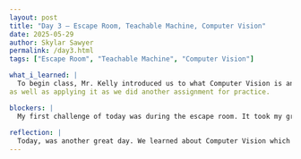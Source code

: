 ```yaml
---
layout: post
title: "Day 3 – Escape Room, Teachable Machine, Computer Vision"
date: 2025-05-29
author: Skylar Sawyer
permalink: /day3.html
tags: ["Escape Room", "Teachable Machine", "Computer Vision"]

what_i_learned: |
  To begin class, Mr. Kelly introduced us to what Computer Vision is and the 4 main computer vision task which are image classification, object detection, object tracking, and image segmentation. He broke down why is it important and how it works. We then went on to break into our Python groups and Michael gave us an assignment from our review and then went on to teach us abour File I/O. We learned about writing, reading, and appending in a file 
as well as applying it as we did another assignment for practice.

blockers: |
  My first challenge of today was during the escape room. It took my group a while to connect the clues. We werent even able to complete it before the lunch break. My next challenge was during the Python102 class. I was having trouble getting my user input to show up in one of my text files, but after messing with it for a little bit I was able to fix it.
  
reflection: |
  Today, was another great day. We learned about Computer Vision which I had never heard of before today and it was very eye opening especially when we were putting example of what it is in the chat. Although, the escape room was challenging it was still a good bonding experience with my group. Michael went over file I/O with us today which was a great refresher because I havent done those methods in a while. I came across a few challenges during the assignment portion, but I was able to overcome them.
---
```

